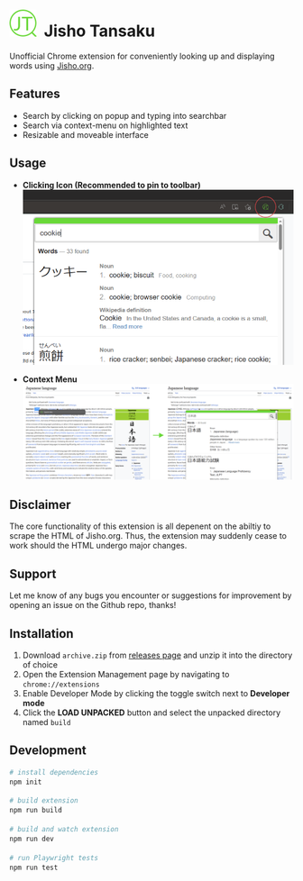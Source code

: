 #  ![Jisho Tansaku Logo](chrome/images/logo48.png)&nbsp;&nbsp;Jisho Tansaku

Unofficial Chrome extension for conveniently looking up and displaying words using [Jisho.org](https://jisho.org/).

## Features

- Search by clicking on popup and typing into searchbar
- Search via context-menu on highlighted text
- Resizable and moveable interface

## Usage
- **Clicking Icon (Recommended to pin to toolbar)**
![click example](chrome/images/example-clicking.png)

- **Context Menu**
![context menu example](chrome/images/example-context.png)

## Disclaimer

The core functionality of this extension is all depenent on the abiltiy to scrape the HTML of Jisho.org. Thus, the extension may suddenly cease to work should the HTML undergo major changes. 

## Support
Let me know of any bugs you encounter or suggestions for improvement by opening an issue on the Github repo, thanks!

## Installation

1. Download `archive.zip` from [releases page](https://github.com/NoahTN/jisho-tansaku/releases) and unzip it into the directory of choice
2. Open the Extension Management page by navigating to `chrome://extensions`
3. Enable Developer Mode by clicking the toggle switch next to **Developer mode**
4. Click the **LOAD UNPACKED** button and select the unpacked directory named `build`


## Development

```bash
# install dependencies
npm init

# build extension
npm run build

# build and watch extension
npm run dev

# run Playwright tests
npm run test
```
